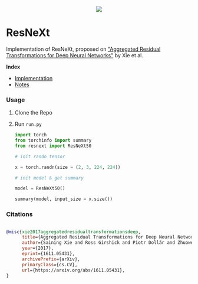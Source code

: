 <div align = 'center'>
<img src = 'https://miro.medium.com/v2/resize:fit:2000/1*UItPkoIvPZR5iXgzVgap6g.png'>
</div>

# ResNeXt

Implementation of ResNeXt, proposed on ["Aggregated Residual Transformations for Deep Neural Networks"](https://arxiv.org/abs/1611.05431) by Xie et al.

**Index**

- [Implementation](resnext.py)
- [Notes](notes.md)

### Usage

1. Clone the Repo
2. Run `run.py`

    ```python
    import torch
    from torchinfo import summary
    from resnext import ResNeXt50

    # init randn tensor

    x = torch.randn(size = (2, 3, 224, 224))

    # init model & get summary

    model = ResNeXt50()

    summary(model, input_size = x.size())
    ```

### Citations

```bibtex

@misc{xie2017aggregatedresidualtransformationsdeep,
      title={Aggregated Residual Transformations for Deep Neural Networks}, 
      author={Saining Xie and Ross Girshick and Piotr Dollár and Zhuowen Tu and Kaiming He},
      year={2017},
      eprint={1611.05431},
      archivePrefix={arXiv},
      primaryClass={cs.CV},
      url={https://arxiv.org/abs/1611.05431}, 
}


```
